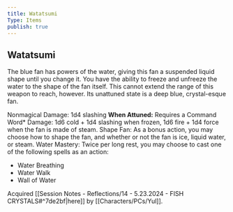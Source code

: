 ```yaml
---
title: Watatsumi
Type: Items
publish: true
---
```


## Watatsumi

The blue fan has powers of the water, giving this fan a suspended liquid shape until you change it. You have the ability to freeze and unfreeze the water to the shape of the fan itself. This cannot extend the range of this weapon to reach, however. Its unattuned state is a deep blue, crystal-esque fan. 

Nonmagical Damage: 1d4 slashing
**When Attuned:**
Requires a Command Word*
Damage: 1d6 cold + 1d4 slashing when frozen, 1d6 fire + 1d4 force when the fan is made of steam.
Shape Fan: As a bonus action, you may choose how to shape the fan, and whether or not the fan is ice, liquid water, or steam.
Water Mastery: Twice per long rest, you may choose to cast one of the following spells as an action:
- Water Breathing
- Water Walk
- Wall of Water

Acquired [[Session Notes - Reflections/14 - 5.23.2024 - FISH CRYSTALS#^7de2bf\|here]] by [[Characters/PCs/Yul]]. 